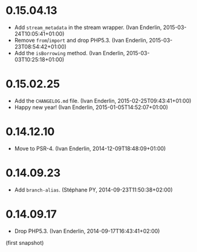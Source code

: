 # 0.15.04.13

  * Add `stream_metadata` in the stream wrapper. (Ivan Enderlin, 2015-03-24T10:05:41+01:00)
  * Remove `from`/`import` and drop PHP5.3. (Ivan Enderlin, 2015-03-23T08:54:42+01:00)
  * Add the `isBorrowing` method. (Ivan Enderlin, 2015-03-03T10:25:18+01:00)

# 0.15.02.25

  * Add the `CHANGELOG.md` file. (Ivan Enderlin, 2015-02-25T09:43:41+01:00)
  * Happy new year! (Ivan Enderlin, 2015-01-05T14:52:07+01:00)

# 0.14.12.10

  * Move to PSR-4. (Ivan Enderlin, 2014-12-09T18:48:09+01:00)

# 0.14.09.23

  * Add `branch-alias`. (Stéphane PY, 2014-09-23T11:50:38+02:00)

# 0.14.09.17

  * Drop PHP5.3. (Ivan Enderlin, 2014-09-17T16:43:41+02:00)

(first snapshot)
